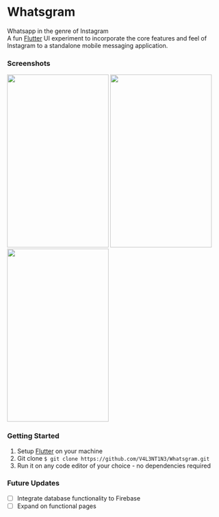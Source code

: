 # Whatsgram
Whatsapp in the genre of Instagram </br>
A fun [Flutter](https://flutter.dev/) UI experiment to incorporate the core features and feel of Instagram to a standalone mobile messaging application.

### Screenshots 

<p float="left">

<img src="https://user-images.githubusercontent.com/33112835/102806333-a3dbb480-43f7-11eb-90e2-dac553a257dd.png" width="237" height="403"/>

<img src="https://user-images.githubusercontent.com/33112835/102845275-2b511400-4448-11eb-8c8d-a053f97faf28.png" width="237" height="403"/>

<img src="https://user-images.githubusercontent.com/33112835/102845279-2c824100-4448-11eb-855f-6fc775e628cc.png" width="237" height="403"/>

</p>

### Getting Started
1. Setup [Flutter](https://flutter.dev/) on your machine 
2. Git clone 
`$ git clone https://github.com/V4L3NT1N3/Whatsgram.git`
3. Run it on any code editor of your choice - no dependencies required

### Future Updates 
- [ ] Integrate database functionality to Firebase 
- [ ] Expand on functional pages 

